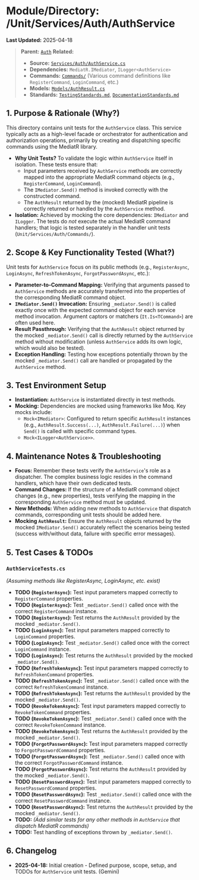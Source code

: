 # Module/Directory: /Unit/Services/Auth/AuthService

**Last Updated:** 2025-04-18

> **Parent:** [`Auth`](../README.md)
> **Related:**
> * **Source:** [`Services/Auth/AuthService.cs`](../../../../../Zarichney.Server/Services/Auth/AuthService.cs)
> * **Dependencies:** `MediatR.IMediator`, `ILogger<AuthService>`
> * **Commands:** [`Commands/`](../../../../../Zarichney.Server/Services/Auth/Commands/) (Various command definitions like `RegisterCommand`, `LoginCommand`, etc.)
> * **Models:** [`Models/AuthResult.cs`](../../../../../Zarichney.Server/Services/Auth/Models/AuthResult.cs)
> * **Standards:** [`TestingStandards.md`](../../../../../Docs/Standards/TestingStandards.md), [`DocumentationStandards.md`](../../../../../Docs/Development/DocumentationStandards.md)

## 1. Purpose & Rationale (Why?)

This directory contains unit tests for the `AuthService` class. This service typically acts as a high-level facade or orchestrator for authentication and authorization operations, primarily by creating and dispatching specific commands using the MediatR library.

* **Why Unit Tests?** To validate the logic within `AuthService` itself in isolation. These tests ensure that:
    * Input parameters received by `AuthService` methods are correctly mapped into the appropriate MediatR command objects (e.g., `RegisterCommand`, `LoginCommand`).
    * The `IMediator.Send()` method is invoked correctly with the constructed command.
    * The `AuthResult` returned by the (mocked) MediatR pipeline is correctly returned or handled by the `AuthService` method.
* **Isolation:** Achieved by mocking the core dependencies: `IMediator` and `ILogger`. The tests do *not* execute the actual MediatR command handlers; that logic is tested separately in the handler unit tests (`Unit/Services/Auth/Commands/`).

## 2. Scope & Key Functionality Tested (What?)

Unit tests for `AuthService` focus on its public methods (e.g., `RegisterAsync`, `LoginAsync`, `RefreshTokenAsync`, `ForgotPasswordAsync`, etc.):

* **Parameter-to-Command Mapping:** Verifying that arguments passed to `AuthService` methods are accurately transferred into the properties of the corresponding MediatR command object.
* **`IMediator.Send()` Invocation:** Ensuring `_mediator.Send()` is called exactly once with the expected command object for each service method invocation. Argument captors or matchers (`It.Is<TCommand>`) are often used here.
* **Result Passthrough:** Verifying that the `AuthResult` object returned by the mocked `_mediator.Send()` call is directly returned by the `AuthService` method without modification (unless `AuthService` adds its own logic, which would also be tested).
* **Exception Handling:** Testing how exceptions potentially thrown by the mocked `_mediator.Send()` call are handled or propagated by the `AuthService` method.

## 3. Test Environment Setup

* **Instantiation:** `AuthService` is instantiated directly in test methods.
* **Mocking:** Dependencies are mocked using frameworks like Moq. Key mocks include:
    * `Mock<IMediator>`: Configured to return specific `AuthResult` instances (e.g., `AuthResult.Success(...)`, `AuthResult.Failure(...)`) when `Send()` is called with specific command types.
    * `Mock<ILogger<AuthService>>`.

## 4. Maintenance Notes & Troubleshooting

* **Focus:** Remember these tests verify the `AuthService`'s role as a dispatcher. The complex business logic resides in the command handlers, which have their own dedicated tests.
* **Command Changes:** If the structure of a MediatR command object changes (e.g., new properties), tests verifying the mapping in the corresponding `AuthService` method must be updated.
* **New Methods:** When adding new methods to `AuthService` that dispatch commands, corresponding unit tests should be added here.
* **Mocking `AuthResult`:** Ensure the `AuthResult` objects returned by the mocked `IMediator.Send()` accurately reflect the scenarios being tested (success with/without data, failure with specific error messages).

## 5. Test Cases & TODOs

### `AuthServiceTests.cs`
*(Assuming methods like RegisterAsync, LoginAsync, etc. exist)*

* **TODO (`RegisterAsync`):** Test input parameters mapped correctly to `RegisterCommand` properties.
* **TODO (`RegisterAsync`):** Test `_mediator.Send()` called once with the correct `RegisterCommand` instance.
* **TODO (`RegisterAsync`):** Test returns the `AuthResult` provided by the mocked `_mediator.Send()`.
* **TODO (`LoginAsync`):** Test input parameters mapped correctly to `LoginCommand` properties.
* **TODO (`LoginAsync`):** Test `_mediator.Send()` called once with the correct `LoginCommand` instance.
* **TODO (`LoginAsync`):** Test returns the `AuthResult` provided by the mocked `_mediator.Send()`.
* **TODO (`RefreshTokenAsync`):** Test input parameters mapped correctly to `RefreshTokenCommand` properties.
* **TODO (`RefreshTokenAsync`):** Test `_mediator.Send()` called once with the correct `RefreshTokenCommand` instance.
* **TODO (`RefreshTokenAsync`):** Test returns the `AuthResult` provided by the mocked `_mediator.Send()`.
* **TODO (`RevokeTokenAsync`):** Test input parameters mapped correctly to `RevokeTokenCommand` properties.
* **TODO (`RevokeTokenAsync`):** Test `_mediator.Send()` called once with the correct `RevokeTokenCommand` instance.
* **TODO (`RevokeTokenAsync`):** Test returns the `AuthResult` provided by the mocked `_mediator.Send()`.
* **TODO (`ForgotPasswordAsync`):** Test input parameters mapped correctly to `ForgotPasswordCommand` properties.
* **TODO (`ForgotPasswordAsync`):** Test `_mediator.Send()` called once with the correct `ForgotPasswordCommand` instance.
* **TODO (`ForgotPasswordAsync`):** Test returns the `AuthResult` provided by the mocked `_mediator.Send()`.
* **TODO (`ResetPasswordAsync`):** Test input parameters mapped correctly to `ResetPasswordCommand` properties.
* **TODO (`ResetPasswordAsync`):** Test `_mediator.Send()` called once with the correct `ResetPasswordCommand` instance.
* **TODO (`ResetPasswordAsync`):** Test returns the `AuthResult` provided by the mocked `_mediator.Send()`.
* **TODO:** *(Add similar tests for any other methods in `AuthService` that dispatch MediatR commands)*
* **TODO:** Test handling of exceptions thrown by `_mediator.Send()`.

## 6. Changelog

* **2025-04-18:** Initial creation - Defined purpose, scope, setup, and TODOs for `AuthService` unit tests. (Gemini)

